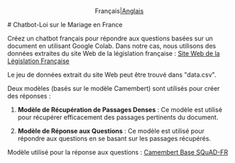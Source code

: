 <p align="center">
Français|<a href="README.md">Anglais</a>
</p>
# Chatbot-Loi sur le Mariage en France

Créez un chatbot français pour répondre aux questions basées sur un document en utilisant Google Colab. Dans notre cas, nous utilisons des données extraites du site Web de la législation française : [Site Web de la Législation Française](https://www.legifrance.gouv.fr/codes/section_lc/LEGITEXT000006070721/LEGISCTA000006117710/#LEGISCTA000006117710)

Le jeu de données extrait du site Web peut être trouvé dans "data.csv".

Deux modèles (basés sur le modèle Camembert) sont utilisés pour créer des réponses :

1. **Modèle de Récupération de Passages Denses** : Ce modèle est utilisé pour récupérer efficacement des passages pertinents du document.

2. **Modèle de Réponse aux Questions** : Ce modèle est utilisé pour répondre aux questions en se basant sur les passages récupérés.

Modèle utilisé pour la réponse aux questions : [Camembert Base SQuAD-FR](https://huggingface.co/etalab-ia/camembert-base-squadFR-fquad-piaf)

